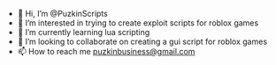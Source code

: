 - 👋 Hi, I’m @PuzkinScripts
- 👀 I’m interested in trying to create exploit scripts for roblox games
- 🌱 I’m currently learning lua scripting
- 💞️ I’m looking to collaborate on creating a gui script for roblox games
- 📫 How to reach me puzkinbusiness@gmail.com

<!---
PuzkinScripts/PuzkinScripts is a ✨ special ✨ repository because its `README.md` (this file) appears on your GitHub profile.
You can click the Preview link to take a look at your changes.
--->
